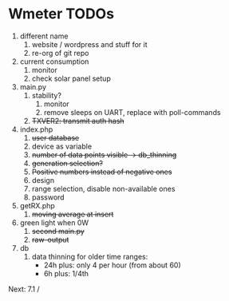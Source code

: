 # Wmeter TODOs

1. different name
   1. website / wordpress and stuff for it
   2. re-org of git repo
2. current consumption
   1. monitor
   2. check solar panel setup
3. main.py
   1. stability?
      1. monitor
      2. remove sleeps on UART, replace with poll-commands
   2. ~~TXVER2: transmit auth hash~~
4. index.php
   1. ~~user database~~
   2. device as variable
   3. ~~number of data points visible -> db_thinning~~
   4. ~~generation selection?~~
   5. ~~Positive numbers instead of negative ones~~
   6. design
   7. range selection, disable non-available ones
   8. password   
5. getRX.php
   1. ~~moving average at insert~~
6. green light when 0W
   1. ~~second main.py~~
   2. ~~raw-output~~
7. db
   1. data thinning for older time ranges: 
      * 24h plus: only 4 per hour (from about 60)
      * 6h plus: 1/4th 


Next: 7.1 / 